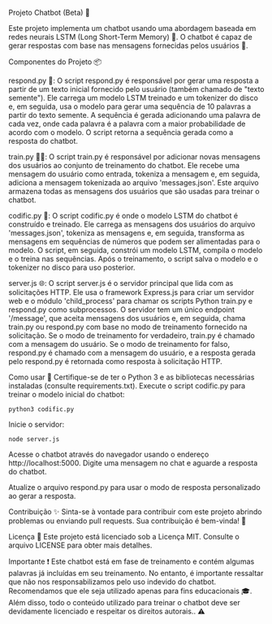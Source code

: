 Projeto Chatbot (Beta) 🤖

Este projeto implementa um chatbot usando uma abordagem baseada em redes neurais LSTM (Long Short-Term Memory) 🧠. O chatbot é capaz de gerar respostas com base nas mensagens fornecidas pelos usuários 💬.

Componentes do Projeto 📦

respond.py 📝: O script respond.py é responsável por gerar uma resposta a partir de um texto inicial fornecido pelo usuário (também chamado de "texto semente"). Ele carrega um modelo LSTM treinado e um tokenizer do disco e, em seguida, usa o modelo para gerar uma sequência de 10 palavras a partir do texto semente. A sequência é gerada adicionando uma palavra de cada vez, onde cada palavra é a palavra com a maior probabilidade de acordo com o modelo. O script retorna a sequência gerada como a resposta do chatbot.

train.py 🏋️‍♂️: O script train.py é responsável por adicionar novas mensagens dos usuários ao conjunto de treinamento do chatbot. Ele recebe uma mensagem do usuário como entrada, tokeniza a mensagem e, em seguida, adiciona a mensagem tokenizada ao arquivo 'messages.json'. Este arquivo armazena todas as mensagens dos usuários que são usadas para treinar o chatbot.

codific.py 🤖: O script codific.py é onde o modelo LSTM do chatbot é construído e treinado. Ele carrega as mensagens dos usuários do arquivo 'messages.json', tokeniza as mensagens e, em seguida, transforma as mensagens em sequências de números que podem ser alimentadas para o modelo. O script, em seguida, constrói um modelo LSTM, compila o modelo e o treina nas sequências. Após o treinamento, o script salva o modelo e o tokenizer no disco para uso posterior.

server.js 🌐: O script server.js é o servidor principal que lida com as solicitações HTTP. Ele usa o framework Express.js para criar um servidor web e o módulo 'child_process' para chamar os scripts Python train.py e respond.py como subprocessos. O servidor tem um único endpoint '/message', que aceita mensagens dos usuários e, em seguida, chama train.py ou respond.py com base no modo de treinamento fornecido na solicitação. Se o modo de treinamento for verdadeiro, train.py é chamado com a mensagem do usuário. Se o modo de treinamento for falso, respond.py é chamado com a mensagem do usuário, e a resposta gerada pelo respond.py é retornada como resposta à solicitação HTTP.

Como usar 🚀
Certifique-se de ter o Python 3 e as bibliotecas necessárias instaladas (consulte requirements.txt). Execute o script codific.py para treinar o modelo inicial do chatbot:
```
python3 codific.py
```
Inicie o servidor:
```
node server.js
```
Acesse o chatbot através do navegador usando o endereço http://localhost:5000. Digite uma mensagem no chat e aguarde a resposta do chatbot.

Atualize o arquivo respond.py para usar o modo de resposta personalizado ao gerar a resposta.

Contribuição ✨
Sinta-se à vontade para contribuir com este projeto abrindo problemas ou enviando pull requests. Sua contribuição é bem-vinda! 🙌

Licença 📜
Este projeto está licenciado sob a Licença MIT. Consulte o arquivo LICENSE para obter mais detalhes.

Importante ❗
Este chatbot está em fase de treinamento e contém algumas palavras já incluídas em seu treinamento. No entanto, é importante ressaltar que não nos responsabilizamos pelo uso indevido do chatbot. Recomendamos que ele seja utilizado apenas para fins educacionais 🎓. Além disso, todo o conteúdo utilizado para treinar o chatbot deve ser devidamente licenciado e respeitar os direitos autorais.. ⚠️
